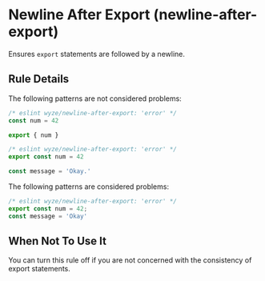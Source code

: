 # Newline After Export (newline-after-export)

Ensures `export` statements are followed by a newline.

## Rule Details

The following patterns are not considered problems:

```js
/* eslint wyze/newline-after-export: 'error' */
const num = 42

export { num }
```

```js
/* eslint wyze/newline-after-export: 'error' */
export const num = 42

const message = 'Okay.'
```

The following patterns are considered problems:

```js
/* eslint wyze/newline-after-export: 'error' */
export const num = 42;
const message = 'Okay'
```

## When Not To Use It

You can turn this rule off if you are not concerned with the consistency of export statements.
